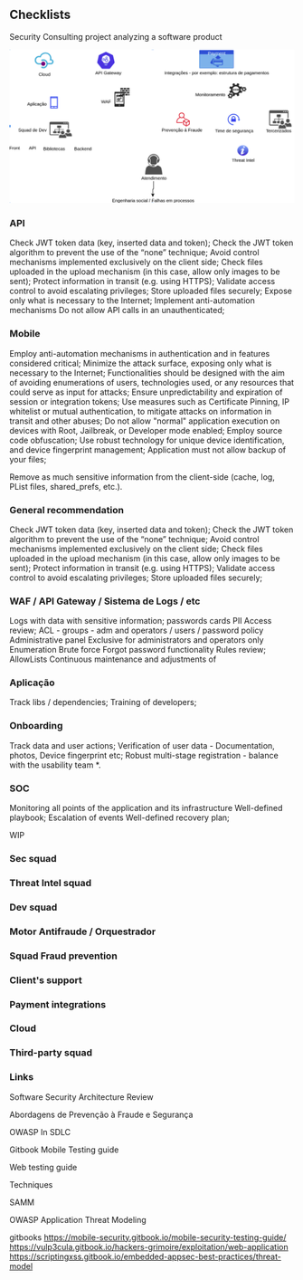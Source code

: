 ## Checklists

Security Consulting project analyzing a software product

![alt text](test.png "test")


### API

Check JWT token data (key, inserted data and token);
Check the JWT token algorithm to prevent the use of the “none” technique;
Avoid control mechanisms implemented exclusively on the client side;
Check files uploaded in the upload mechanism (in this case, allow only images to be sent);
Protect information in transit (e.g. using HTTPS);
Validate access control to avoid escalating privileges;
Store uploaded files securely;
Expose only what is necessary to the Internet;
Implement anti-automation mechanisms
Do not allow API calls in an unauthenticated;

### Mobile

Employ anti-automation mechanisms in authentication and in features considered critical;
Minimize the attack surface, exposing only what is necessary to the Internet;
Functionalities should be designed with the aim of avoiding enumerations of users, technologies used, or any resources that could serve as input for attacks;
Ensure unpredictability and expiration of session or integration tokens;
Use measures such as Certificate Pinning, IP whitelist or mutual authentication, to mitigate attacks on information in transit and other abuses;
Do not allow "normal" application execution on devices with Root, Jailbreak, or Developer mode enabled;
Employ source code obfuscation;
Use robust technology for unique device identification, and device fingerprint management;
Application must not allow backup of your files;

Remove as much sensitive information from the client-side (cache, log, PList files, shared_prefs, etc.).

### General recommendation

Check JWT token data (key, inserted data and token);
Check the JWT token algorithm to prevent the use of the “none” technique;
Avoid control mechanisms implemented exclusively on the client side;
Check files uploaded in the upload mechanism (in this case, allow only images to be sent);
Protect information in transit (e.g. using HTTPS);
Validate access control to avoid escalating privileges;
Store uploaded files securely;


### WAF / API Gateway / Sistema de Logs / etc

Logs with data with sensitive information;
    passwords
    cards
    PII
Access review;
    ACL - groups - adm and operators / users / password policy
Administrative panel
    Exclusive for administrators and operators only
    Enumeration
    Brute force
    Forgot password functionality
Rules review;
    AllowLists
    Continuous maintenance and adjustments of

### Aplicação

Track libs / dependencies;
Training of developers;

### Onboarding

Track data and user actions;
Verification of user data - Documentation, photos, Device fingerprint etc;
Robust multi-stage registration - balance with the usability team *.

### SOC

Monitoring all points of the application and its infrastructure
Well-defined playbook;
Escalation of events
Well-defined recovery plan;

WIP

### Sec squad

### Threat Intel squad

### Dev squad

### Motor Antifraude / Orquestrador

### Squad Fraud prevention

### Client's support

### Payment integrations

### Cloud

### Third-party squad

### Links

Software Security Architecture Review

Abordagens de Prevenção à Fraude e Segurança

OWASP In SDLC

Gitbook Mobile Testing guide

Web testing guide

Techniques

SAMM

OWASP Application Threat Modeling

gitbooks
https://mobile-security.gitbook.io/mobile-security-testing-guide/
https://vulp3cula.gitbook.io/hackers-grimoire/exploitation/web-application
https://scriptingxss.gitbook.io/embedded-appsec-best-practices/threat-model
